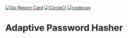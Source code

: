 [![Go Report Card](https://goreportcard.com/badge/github.com/reecerussell/adaptive-password-hasher)](https://goreportcard.com/badge/github.com/reecerussell/adaptive-password-hasher)
[![CircleCI](https://circleci.com/gh/reecerussell/adaptive-password-hasher/tree/master.png?style=shield)](https://circleci.com/gh/reecerussell/adaptive-password-hasher/tree/master.png?style=shield)
[![codecov](https://codecov.io/gh/reecerussell/adaptive-password-hasher/branch/master/graph/badge.svg)](https://codecov.io/gh/reecerussell/adaptive-password-hasher)

# Adaptive Password Hasher
